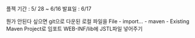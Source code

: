 플젝 기간 : 5/ 28 ~ 6/16
발표일 : 6/17

뭔가 안된다 싶으면
git으로 다운된 로컬 파일을 File - import... - maven - Existing Maven Project로 임포트
WEB-INF/lib에 JSTL파일 넣어주기
